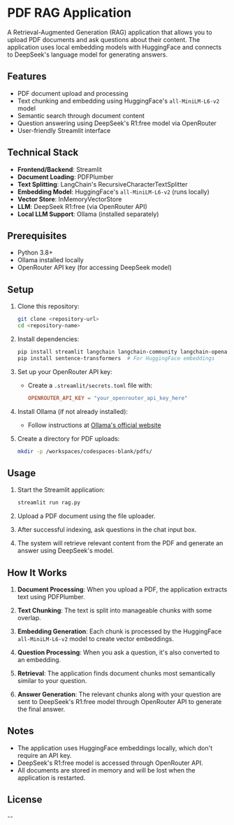 # PDF RAG Application

A Retrieval-Augmented Generation (RAG) application that allows you to upload PDF documents and ask questions about their content. The application uses local embedding models with HuggingFace and connects to DeepSeek's language model for generating answers.

## Features

- PDF document upload and processing
- Text chunking and embedding using HuggingFace's `all-MiniLM-L6-v2` model
- Semantic search through document content
- Question answering using DeepSeek's R1:free model via OpenRouter
- User-friendly Streamlit interface

## Technical Stack

- **Frontend/Backend**: Streamlit
- **Document Loading**: PDFPlumber
- **Text Splitting**: LangChain's RecursiveCharacterTextSplitter
- **Embedding Model**: HuggingFace's `all-MiniLM-L6-v2` (runs locally)
- **Vector Store**: InMemoryVectorStore
- **LLM**: DeepSeek R1:free (via OpenRouter API)
- **Local LLM Support**: Ollama (installed separately)

## Prerequisites

- Python 3.8+
- Ollama installed locally
- OpenRouter API key (for accessing DeepSeek model)

## Setup

1. Clone this repository:
   ```bash
   git clone <repository-url>
   cd <repository-name>
   ```

2. Install dependencies:
   ```bash
   pip install streamlit langchain langchain-community langchain-openai python-dotenv pdfplumber
   pip install sentence-transformers  # For HuggingFace embeddings
   ```

3. Set up your OpenRouter API key:
   - Create a `.streamlit/secrets.toml` file with:
     ```toml
     OPENROUTER_API_KEY = "your_openrouter_api_key_here"
     ```

4. Install Ollama (if not already installed):
   - Follow instructions at [Ollama's official website](https://ollama.ai/)

5. Create a directory for PDF uploads:
   ```bash
   mkdir -p /workspaces/codespaces-blank/pdfs/
   ```

## Usage

1. Start the Streamlit application:
   ```bash
   streamlit run rag.py
   ```

2. Upload a PDF document using the file uploader.

3. After successful indexing, ask questions in the chat input box.

4. The system will retrieve relevant content from the PDF and generate an answer using DeepSeek's model.

## How It Works

1. **Document Processing**: When you upload a PDF, the application extracts text using PDFPlumber.

2. **Text Chunking**: The text is split into manageable chunks with some overlap.

3. **Embedding Generation**: Each chunk is processed by the HuggingFace `all-MiniLM-L6-v2` model to create vector embeddings.

4. **Question Processing**: When you ask a question, it's also converted to an embedding.

5. **Retrieval**: The application finds document chunks most semantically similar to your question.

6. **Answer Generation**: The relevant chunks along with your question are sent to DeepSeek's R1:free model through OpenRouter API to generate the final answer.

## Notes

- The application uses HuggingFace embeddings locally, which don't require an API key.
- DeepSeek's R1:free model is accessed through OpenRouter API.
- All documents are stored in memory and will be lost when the application is restarted.

## License

--